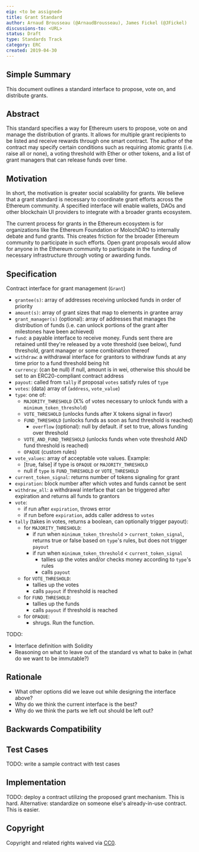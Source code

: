 ```yaml
---
eip: <to be assigned>
title: Grant Standard
author: Arnaud Brousseau (@ArnaudBrousseau), James Fickel (@JFickel)
discussions-to: <URL>
status: Draft
type: Standards Track
category: ERC
created: 2019-04-30
---
```


## Simple Summary
<!--"If you can't explain it simply, you don't understand it well enough." Provide a simplified and layman-accessible explanation of the EIP.-->
This document outlines a standard interface to propose, vote on, and distribute grants.

## Abstract
This standard specifies a way for Ethereum users to propose, vote on and manage the distribution of grants. It allows for multiple grant recipients to be listed and receive rewards through one smart contract. The author of the contract may specify certain conditions such as requiring atomic grants (i.e. raise all or none), a voting threshold with Ether or other tokens, and a list of grant managers that can release funds over time.


## Motivation
<!--The motivation is critical for EIPs that want to change the Ethereum protocol. It should clearly explain why the existing protocol specification is inadequate to address the problem that the EIP solves. EIP submissions without sufficient motivation may be rejected outright.-->

In short, the motivation is greater social scalability for grants. We believe that a grant standard is necessary to coordinate grant efforts across the Ethereum community. A specified interface will enable wallets, DAOs and other blockchain UI providers to integrate with a broader grants ecosystem.

The current process for grants in the Ethereum ecosystem is for organizations like the Ethereum Foundation or MolochDAO to internally debate and fund grants. This creates friction for the broader Ethereum community to participate in such efforts. Open grant proposals would allow for anyone in the Ethereum community to participate in the funding of necessary infrastructure through voting or awarding funds.

## Specification
<!--The technical specification should describe the syntax and semantics of any new feature. The specification should be detailed enough to allow competing, interoperable implementations for any of the current Ethereum platforms (go-ethereum, parity, cpp-ethereum, ethereumj, ethereumjs, and [others](https://github.com/ethereum/wiki/wiki/Clients)).-->
Contract interface for grant management (`Grant`)
* `grantee(s)`: array of addresses receiving unlocked funds in order of priority
* `amount(s)`: array of grant sizes that map to elements in grantee array
* `grant_manager(s)` (optional): array of addresses that manages the distribution of funds (i.e. can unlock portions of the grant after milestones have been achieved)
* `fund`: a payable interface to receive money. Funds sent there are retained until they're released by a vote threshold (see below), fund threshold, grant manager or some combination thereof
* `withdraw`: a withdrawal interface for grantors to withdraw funds at any time prior to a fund threshold being hit
* `currency`: (can be null) if null, amount is in wei, otherwise this should be set to an ERC20-compliant contract address
* `payout`: called from `tally` if proposal `votes` satisfy rules of `type`
* `votes`: (data) array of (`address`, `vote_value`)
* `type`: one of:
    * `MAJORITY_THRESHOLD` (X% of votes necessary to unlock funds with a `minimum_token_threshold`)
    * `VOTE_THRESHOLD` (unlocks funds after X tokens signal in favor)
    * `FUND_THRESHOLD` (unlocks funds as soon as fund threshold is reached)
      * `overflow` (optional): null by default. if set to true, allows funding over threshold
    * `VOTE_AND_FUND_THRESHOLD` (unlocks funds when vote threshold AND fund threshold is reached)
    * `OPAQUE` (custom rules)
* `vote_values`: array of acceptable vote values. Example:
    * [true, false] if type is `OPAQUE` or `MAJORITY_THRESHOLD`
    * null if `type` is `FUND_THRESHOLD` or `VOTE_THRESHOLD`
* `current_token_signal`: returns number of tokens signaling for grant
* `expiration`: block number after which votes and funds cannot be sent
* `withdraw_all`: a withdrawal interface that can be triggered after expiration and returns all funds to grantors
* `vote`:
   * if run after `expiration`, throws error
   * if run before `expiration`, adds caller address to `votes`
* `tally` (takes in votes, returns a boolean, can optionally trigger payout):
   * for `MAJORITY_THRESHOLD`:
       * if run when `minimum_token_threshold` > `current_token_signal`, returns true or false based on `type`'s rules, but does not trigger `payout`
       * if run when `minimum_token_threshold` < `current_token_signal`
           * tallies up the votes and/or checks money according to `type`'s rules
           * calls `payout`
  * for `VOTE_THRESHOLD`:
       * tallies up the votes
       * calls `payout` if threshold is reached
  * for `FUND_THRESHOLD`:
       * tallies up the funds
       * calls `payout` if threshold is reached
  * for `OPAQUE`:
       * shrugs. Run the function.

TODO:
* Interface definition with Solidity
* Reasoning on what to leave out of the standard vs what to bake in (what do we want to be immutable?)


## Rationale
<!--The rationale fleshes out the specification by describing what motivated the design and why particular design decisions were made. It should describe alternate designs that were considered and related work, e.g. how the feature is supported in other languages. The rationale may also provide evidence of consensus within the community, and should discuss important objections or concerns raised during discussion.-->

* What other options did we leave out while designing the interface above?
* Why do we think the current interface is the best?
* Why do we think the parts we left out should be left out?

## Backwards Compatibility
<!--All EIPs that introduce backwards incompatibilities must include a section describing these incompatibilities and their severity. The EIP must explain how the author proposes to deal with these incompatibilities. EIP submissions without a sufficient backwards compatibility treatise may be rejected outright.-->


## Test Cases
<!--Test cases for an implementation are mandatory for EIPs that are affecting consensus changes. Other EIPs can choose to include links to test cases if applicable.-->
TODO: write a sample contract with test cases

## Implementation
<!--The implementations must be completed before any EIP is given status "Final", but it need not be completed before the EIP is accepted. While there is merit to the approach of reaching consensus on the specification and rationale before writing code, the principle of "rough consensus and running code" is still useful when it comes to resolving many discussions of API details.-->
TODO: deploy a contract utilizing the proposed grant mechanism. This is hard. Alternative: standardize on someone else's already-in-use contract. This is easier.

## Copyright
Copyright and related rights waived via [CC0](https://creativecommons.org/publicdomain/zero/1.0/).
